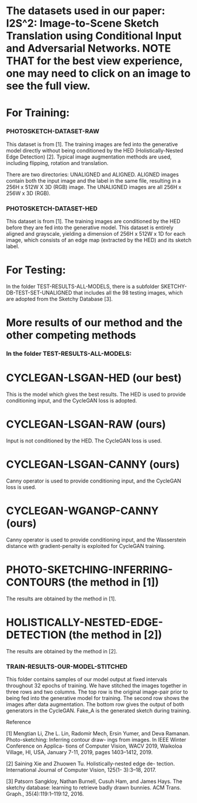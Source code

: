 # The datasets used in our paper: I2S^2: Image-to-Scene Sketch Translation using Conditional Input and Adversarial Networks. NOTE THAT for the best view experience, one may need to click on an image to see the full view. 


# For Training:

### PHOTOSKETCH-DATASET-RAW

This dataset is from [1]. The training images are fed into the generative model directly without being conditioned by the HED (Holistically-Nested Edge Detection) [2]. Typical image augmentation methods are used, including flipping, rotation and translation.

There are two directories: UNALIGNED and ALIGNED. ALIGNED images contain both the input image and the label in the same file, resulting in a 256H x 512W X 3D (RGB) image. The UNALIGNED images are all 256H x 256W x 3D (RGB).

### PHOTOSKETCH-DATASET-HED

This dataset is from [1]. The training images are conditioned by the HED before they are fed into the generative model. This dataset is entirely aligned and grayscale, yielding a dimension of 256H x 512W x 1D for each image, which consists of an edge map (extracted by the HED) and its sketch label. 


# For Testing:

In the folder TEST-RESULTS-ALL-MODELS, there is a subfolder SKETCHY-DB-TEST-SET-UNALIGNED that includes all the 98 testing images, which are adopted from the Sketchy Database [3]. 




# More results of our method and the other competing methods


### In the folder TEST-RESULTS-ALL-MODELS:

# CYCLEGAN-LSGAN-HED (our best)

This is the model which gives the best results. The HED is used to provide conditioning input, and the CycleGAN loss is adopted. 

# CYCLEGAN-LSGAN-RAW (ours)

Input is not conditioned by the HED. The CycleGAN loss is used. 

# CYCLEGAN-LSGAN-CANNY (ours)

Canny operator is used to provide conditioning input, and the CycleGAN loss is used. 

# CYCLEGAN-WGANGP-CANNY (ours)

Canny operator is used to provide conditioning input, and the Wasserstein distance with gradient-penalty is exploited for CycleGAN training.

# PHOTO-SKETCHING-INFERRING-CONTOURS (the method in [1])

The results are obtained by the method in [1]. 

# HOLISTICALLY-NESTED-EDGE-DETECTION (the method in [2])

The results are obtained by the method in [2]. 



### TRAIN-RESULTS-OUR-MODEL-STITCHED

This folder contains samples of our model output at fixed intervals throughout 32 epochs of training. We have stitched the images together in three rows and two columns. The top row is the original image-pair prior to being fed into the generative model for training. The second row shows the images after data augmentation. The bottom row gives the output of both generators in the CycleGAN. Fake_A is the generated sketch during training. 



Reference

[1] Mengtian Li, Zhe L. Lin, Radomı́r Mech, Ersin Yumer, and
Deva Ramanan. Photo-sketching: Inferring contour draw-
ings from images. In IEEE Winter Conference on Applica-
tions of Computer Vision, WACV 2019, Waikoloa Village, HI,
USA, January 7-11, 2019, pages 1403–1412, 2019.

[2] Saining Xie and Zhuowen Tu. Holistically-nested edge de-
tection. International Journal of Computer Vision, 125(1-
3):3–18, 2017.

[3] Patsorn Sangkloy, Nathan Burnell, Cusuh Ham, and James
Hays. The sketchy database: learning to retrieve badly drawn
bunnies. ACM Trans. Graph., 35(4):119:1–119:12, 2016.






